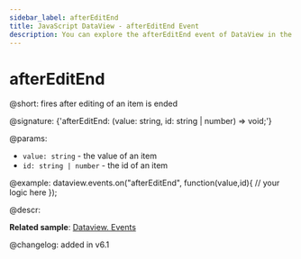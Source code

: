 ```yaml
---
sidebar_label: afterEditEnd
title: JavaScript DataView - afterEditEnd Event 
description: You can explore the afterEditEnd event of DataView in the documentation of the DHTMLX JavaScript UI library. Browse developer guides and API reference, try out code examples and live demos, and download a free 30-day evaluation version of DHTMLX Suite 7.
---
```


# afterEditEnd

@short: fires after editing of an item is ended

@signature: {'afterEditEnd: (value: string, id: string | number) => void;'}

@params:
- `value: string` - the value of an item
- `id: string | number` - the id of an item

@example:
dataview.events.on("afterEditEnd", function(value,id){
	// your logic here
});

@descr:

**Related sample**: [Dataview. Events](https://snippet.dhtmlx.com/2d74uyoh)

@changelog: added in v6.1
